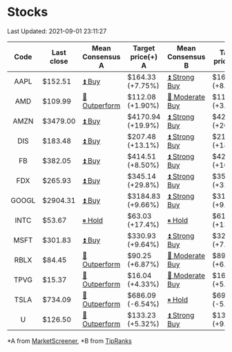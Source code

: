 # Stocks
Last Updated: 2021-09-01 23:11:27

|Code|Last close|Mean Consensus A|Target price(+) A|Mean Consensus B|Target price(+) B|
|:--:|-|-|-|-|-|
|AAPL|$152.51|[⏫ Buy](https://m.marketscreener.com/quote/stock/-4849/)|$164.33 (+7.75%)|[⏫ Strong Buy](https://www.tipranks.com/stocks/aapl/forecast)|$166.17 (+8.94%)|
|AMD|$109.99|[🔼 Outperform](https://m.marketscreener.com/quote/stock/-19475876/)|$112.08 (+1.90%)|[🔼 Moderate Buy](https://www.tipranks.com/stocks/amd/forecast)|$114.62 (+3.76%)|
|AMZN|$3479.00|[⏫ Buy](https://m.marketscreener.com/quote/stock/-12864605/)|$4170.94 (+19.9%)|[⏫ Strong Buy](https://www.tipranks.com/stocks/amzn/forecast)|$4214.13 (+20.02%)|
|DIS|$183.48|[⏫ Buy](https://m.marketscreener.com/quote/stock/-4842/)|$207.48 (+13.1%)|[⏫ Strong Buy](https://www.tipranks.com/stocks/dis/forecast)|$214.47 (+18.30%)|
|FB|$382.05|[⏫ Buy](https://m.marketscreener.com/quote/stock/-10547141/)|$414.51 (+8.50%)|[⏫ Strong Buy](https://www.tipranks.com/stocks/fb/forecast)|$424.71 (+10.78%)|
|FDX|$265.93|[⏫ Buy](https://m.marketscreener.com/quote/stock/-12585/)|$345.14 (+29.8%)|[⏫ Strong Buy](https://www.tipranks.com/stocks/fdx/forecast)|$353.17 (+32.93%)|
|GOOGL|$2904.31|[⏫ Buy](https://m.marketscreener.com/quote/stock/-24203373/)|$3184.83 (+9.66%)|[⏫ Strong Buy](https://www.tipranks.com/stocks/googl/forecast)|$3173.55 (+9.66%)|
|INTC|$53.67|[⏸ Hold](https://m.marketscreener.com/quote/stock/-4829/)|$63.03 (+17.4%)|[⏸ Hold](https://www.tipranks.com/stocks/intc/forecast)|$61.29 (+13.37%)|
|MSFT|$301.83|[⏫ Buy](https://m.marketscreener.com/quote/stock/-4835/)|$330.93 (+9.64%)|[⏫ Strong Buy](https://www.tipranks.com/stocks/msft/forecast)|$328.09 (+7.91%)|
|RBLX|$84.45|[🔼 Outperform](https://m.marketscreener.com/quote/stock/-117793644/)|$90.25 (+6.87%)|[🔼 Moderate Buy](https://www.tipranks.com/stocks/rblx/forecast)|$89.83 (+6.50%)|
|TPVG|$15.37|[🔼 Outperform](https://m.marketscreener.com/quote/stock/-15933327/)|$16.04 (+4.33%)|[🔼 Moderate Buy](https://www.tipranks.com/stocks/tpvg/forecast)|$16.33 (+5.35%)|
|TSLA|$734.09|[🔼 Outperform](https://m.marketscreener.com/quote/stock/-6344549/)|$686.09 (-6.54%)|[⏸ Hold](https://www.tipranks.com/stocks/tsla/forecast)|$697.90 (-5.14%)|
|U|$126.50|[🔼 Outperform](https://m.marketscreener.com/quote/stock/-112492634/)|$133.23 (+5.32%)|[⏫ Strong Buy](https://www.tipranks.com/stocks/u/forecast)|$137.55 (+9.32%)|


*A from [MarketScreener](https://www.marketscreener.com), *B from [TipRanks](https://www.tipranks.com)
